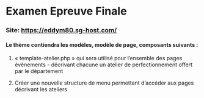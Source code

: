 # Examen Epreuve Finale 

### Site: https://eddym80.sg-host.com/

#### Le thème contiendra les modèles, modèle de page, composants suivants : 

1. « template-atelier.php » qui sera utilisé pour l’ensemble des pages événements - décrivant chacune un atelier de perfectionnement offert par le département

2. Créer une nouvelle structure de menu  permettant d’accéder aux pages décrivant les ateliers


